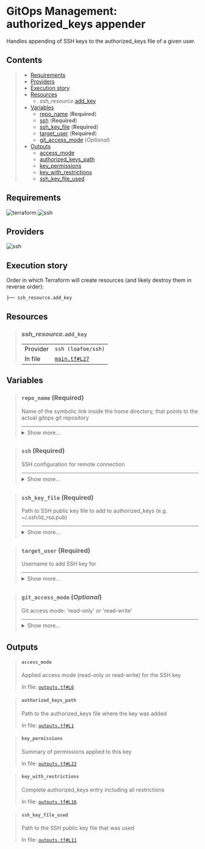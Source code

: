 # GitOps Management: authorized\_keys appender

Handles appending of SSH keys to the authorized\_keys file of a given user.

## Contents

<blockquote><!-- contents:start -->

- [Requirements](#requirements)
- [Providers](#providers)
- [Execution story](#execution-story)
- [Resources](#resources)
  - _ssh_resource_.[add_key](#ssh_resourceadd_key)
- [Variables](#variables)
  - [repo_name](#repo_name-required) (**Required**)
  - [ssh](#ssh-required) (**Required**)
  - [ssh_key_file](#ssh_key_file-required) (**Required**)
  - [target_user](#target_user-required) (**Required**)
  - [git_access_mode](#git_access_mode-optional) (*Optional*)
- [Outputs](#outputs)
  - [access_mode](#access_mode)
  - [authorized_keys_path](#authorized_keys_path)
  - [key_permissions](#key_permissions)
  - [key_with_restrictions](#key_with_restrictions)
  - [ssh_key_file_used](#ssh_key_file_used)
</blockquote><!-- contents:end -->

## Requirements
  
![terraform](https://img.shields.io/badge/terraform->=1.8.0-d3287d?logo=terraform)
![ssh](https://img.shields.io/badge/ssh-~>2.7-4fa4f9?logo=ssh)

## Providers
  
![ssh](https://img.shields.io/badge/ssh-~>2.7-4fa4f9)

## Execution story

Order in which Terraform will create resources (and likely destroy them in reverse order):
```
├── ssh_resource.add_key
```

## Resources
  
<blockquote><!-- resource:"ssh_resource.add_key":start -->

### _ssh_resource_.`add_key`
      
  <table>
    <tr>
      <td>Provider</td>
      <td><code>ssh (loafoe/ssh)</code></td>
    </tr>
    <tr>
      <td>In file</td>
      <td><a href="./main.tf#L27"><code>main.tf#L27</code></a></td>
    </tr>
  </table>
</blockquote><!-- resource:"ssh_resource.add_key":end -->

## Variables
  
<blockquote><!-- variable:"repo_name":start -->

### `repo_name` (**Required**)

Name of the symbolic link inside the home directory, that points to the actual gitops git repository

<details style="border-top-color: inherit; border-top-width: 0.1em; border-top-style: solid; padding-top: 0.5em; padding-bottom: 0.5em;">
  <summary>Show more...</summary>

  **Type**:
  ```hcl
  string
  ```
  In file: <a href="./variables.tf#L24"><code>variables.tf#L24</code></a>

</details>
</blockquote><!-- variable:"repo_name":end -->
<blockquote><!-- variable:"ssh":start -->

### `ssh` (**Required**)

SSH configuration for remote connection

<details style="border-top-color: inherit; border-top-width: 0.1em; border-top-style: solid; padding-top: 0.5em; padding-bottom: 0.5em;">
  <summary>Show more...</summary>

  **Type**:
  ```hcl
  object({
    host    = string
    user    = string
    id_file = optional(string, "~/.ssh/id_rsa")
  })
  ```
  In file: <a href="./variables.tf#L1"><code>variables.tf#L1</code></a>

</details>
</blockquote><!-- variable:"ssh":end -->
<blockquote><!-- variable:"ssh_key_file":start -->

### `ssh_key_file` (**Required**)

Path to SSH public key file to add to authorized_keys (e.g. ~/.ssh/id_rsa.pub)

<details style="border-top-color: inherit; border-top-width: 0.1em; border-top-style: solid; padding-top: 0.5em; padding-bottom: 0.5em;">
  <summary>Show more...</summary>

  **Type**:
  ```hcl
  string
  ```
  In file: <a href="./variables.tf#L14"><code>variables.tf#L14</code></a>

</details>
</blockquote><!-- variable:"ssh_key_file":end -->
<blockquote><!-- variable:"target_user":start -->

### `target_user` (**Required**)

Username to add SSH key for

<details style="border-top-color: inherit; border-top-width: 0.1em; border-top-style: solid; padding-top: 0.5em; padding-bottom: 0.5em;">
  <summary>Show more...</summary>

  **Type**:
  ```hcl
  string
  ```
  In file: <a href="./variables.tf#L19"><code>variables.tf#L19</code></a>

</details>
</blockquote><!-- variable:"target_user":end -->
<blockquote><!-- variable:"git_access_mode":start -->

### `git_access_mode` (*Optional*)

Git access mode: 'read-only' or 'read-write'

<details style="border-top-color: inherit; border-top-width: 0.1em; border-top-style: solid; padding-top: 0.5em; padding-bottom: 0.5em;">
  <summary>Show more...</summary>

  **Type**:
  ```hcl
  string
  ```
  **Default**:
  ```json
  "read-write"
  ```
  In file: <a href="./variables.tf#L29"><code>variables.tf#L29</code></a>

</details>
</blockquote><!-- variable:"git_access_mode":end -->

## Outputs
  
<blockquote><!-- output:"access_mode":start -->

#### `access_mode`

Applied access mode (read-only or read-write) for the SSH key

In file: <a href="./outputs.tf#L6"><code>outputs.tf#L6</code></a>
</blockquote><!-- output:"access_mode":end -->
<blockquote><!-- output:"authorized_keys_path":start -->

#### `authorized_keys_path`

Path to the authorized_keys file where the key was added

In file: <a href="./outputs.tf#L1"><code>outputs.tf#L1</code></a>
</blockquote><!-- output:"authorized_keys_path":end -->
<blockquote><!-- output:"key_permissions":start -->

#### `key_permissions`

Summary of permissions applied to this key

In file: <a href="./outputs.tf#L22"><code>outputs.tf#L22</code></a>
</blockquote><!-- output:"key_permissions":end -->
<blockquote><!-- output:"key_with_restrictions":start -->

#### `key_with_restrictions`

Complete authorized_keys entry including all restrictions

In file: <a href="./outputs.tf#L16"><code>outputs.tf#L16</code></a>
</blockquote><!-- output:"key_with_restrictions":end -->
<blockquote><!-- output:"ssh_key_file_used":start -->

#### `ssh_key_file_used`

Path to the SSH public key file that was used

In file: <a href="./outputs.tf#L11"><code>outputs.tf#L11</code></a>
</blockquote><!-- output:"ssh_key_file_used":end -->